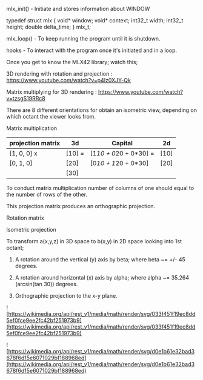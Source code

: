mlx_init() - Initiate and stores information about WINDOW

typedef struct mlx
{
	void*		window;
	void*		context;
	int32_t		width;
	int32_t		height;
	double		delta_time;
}	mlx_t;

mlx_loop() - To keep running the program until it is shutdown.

hooks - To interact with the program once it's initiated and in a loop. 

Once you get to know the MLX42 library; watch this;

3D rendering with rotation and projection : https://www.youtube.com/watch?v=p4Iz0XJY-Qk

Matrix multiplying for 3D rendering : https://www.youtube.com/watch?v=tzsgS19RRc8

There are 8 different orientations for obtain an isometric view, depending on which octant the viewer looks from.

Matrix multiplication

| projection matrix | 3d  | Capital | 2d
| --------          | --------| --------| --------|
| [1, 0, 0]  x      | [10]  =   | [1*10 + 0*20 + 0*30] =  | [10]
| [0, 1, 0]         | [20]      | [0*10 + 1*20 + 0*30]  | [20]
|                   | [30]      |   |             

To conduct matrix multiplication number of columns of one should equal to the number of rows of the other.

This projection matrix produces an orthographic projection.

Rotation matrix



Isometric projection

To transform a(x,y,z) in 3D space to b(x,y) in 2D space looking into 1st octant;

1. A rotation around the vertical (y) axis by beta; where beta ~= +/- 45 degrees.

2. A rotation around horizontal (x) axis by alpha; where alpha ~= 35.264 (arcsin(tan 30)) degrees.

3. Orthographic projection to the x-y plane.

![https://wikimedia.org/api/rest_v1/media/math/render/svg/033f451f19ec8dd5ef0fce9ee2fc42bf251973b9](https://wikimedia.org/api/rest_v1/media/math/render/svg/033f451f19ec8dd5ef0fce9ee2fc42bf251973b9)

![https://wikimedia.org/api/rest_v1/media/math/render/svg/d0e1b61e32bad3678f6d15e6071029bf188968ed](https://wikimedia.org/api/rest_v1/media/math/render/svg/d0e1b61e32bad3678f6d15e6071029bf188968ed)


